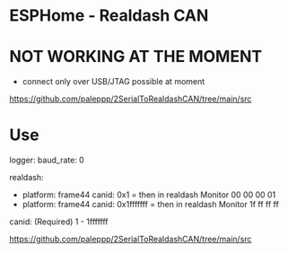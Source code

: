 # ESPHome - Realdash CAN 

# NOT WORKING AT THE MOMENT

* connect only over USB/JTAG possible at moment

https://github.com/paleppp/2SerialToRealdashCAN/tree/main/src

# Use
 logger:
   baud_rate: 0
   
 realdash:
   - platform: frame44
     canid: 0x1           = then in realdash Monitor 00 00 00 01
   - platform: frame44
     canid: 0x1fffffff           = then in realdash Monitor 1f ff ff ff

 canid: (Required) 1  - 1fffffff


https://github.com/paleppp/2SerialToRealdashCAN/tree/main/src
